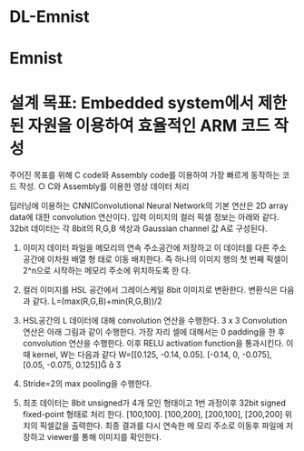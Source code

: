 # DL-Emnist

# Emnist

# 설계 목표: Embedded system에서 제한된 자원을 이용하여 효율적인 ARM 코드 작성


주어진 목표를 위해 C code와 Assembly code를 이용하여 가장 빠르게 동작하는 코드 작성. ○ C와 Assembly를 이용한 영상 데이터 처리


딥러닝에 이용하는 CNN(Convolutional Neural Network의 기본 연산은 2D array data에 대한 convolution 
연산이다. 입력 이미지의 컬러 픽셀 정보는 아래와 같다. 32bit 데이터는 각 8bit의 R,G,B 색상과 Gaussian channel 값 
A로 구성된다.

1. 이미지 데이터 파일을 메모리의 연속 주소공간에 저장하고 이 데이터를 다른 주소 공간에 이차원 배열 형
태로 이동 배치한다. 즉 하나의 이미지 행의 첫 번째 픽셀이 2^n으로 시작하는 메모리 주소에 위치하도록 한
다.

2. 컬러 이미지를 HSL 공간에서 그레이스케일 8bit 이미지로 변환한다. 변환식은 다음과 같다. 
 L=(max(R,G,B)+min(R,G,B))/2

3. HSL공간의 L 데이터에 대해 convolution 연산을 수행한다. 3 x 3 Convolution 연산은 아래 그림과 같이 
수행한다. 가장 자리 셀에 대해서는 0 padding을 한 후 convolution 연산을 수행한다. 이후 RELU activation 
function을 통과시킨다. 이때 kernel, W는 다음과 같다
W=[[0.125, -0.14, 0.05]. [-0.14, 0, -0.075], [0.05, -0.075, 0.125]]  

4. Stride=2의 max pooling을 수행한다.

5. 최초 데이터는 8bit unsigned가 4개 모인 형태이고 1번 과정이후 32bit signed fixed-point 형태로 처리
한다. [100,100]. [100,200], [200,100], [200,200] 위치의 픽셀값을 출력한다. 최종 결과를 다시 연속한 메
모리 주소로 이동후 파일에 저장하고 viewer를 통해 이미지를 확인한다.
